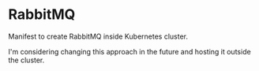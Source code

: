 # RabbitMQ

Manifest to create RabbitMQ inside Kubernetes cluster.

I'm considering changing this approach in the future and hosting it outside the cluster.